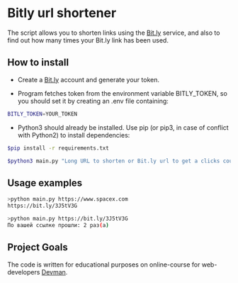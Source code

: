 # Bitly url shortener

The script allows you to shorten links using the [Bit.ly](https://bitly.com) service, and also to find out how many times your Bit.ly link has been used.

## How to install

- Create a [Bit.ly](https://bitly.com) account and generate your token.

- Program fetches token from the environment variable BITLY_TOKEN, so you should set it by creating an .env file containing:
```bash
BITLY_TOKEN=YOUR_TOKEN
```
- Python3 should already be installed. Use pip (or pip3, in case of conflict with Python2) to install dependencies:

```bash
$pip install -r requirements.txt
```

```bash
$python3 main.py "Long URL to shorten or Bit.ly url to get a clicks count"
```

## Usage examples

```bash
>python main.py https://www.spacex.com
https://bit.ly/3J5tV3G

>python main.py https://bit.ly/3J5tV3G
По вашей ссылке прошли: 2 раз(а)
```

## Project Goals

The code is written for educational purposes on online-course for web-developers [Devman](https://dvmn.org).
